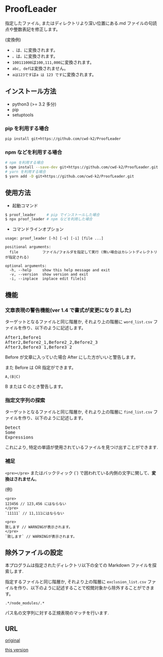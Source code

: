 # ProofLeader

指定したファイル, またはディレクトリより深い位置にある.md ファイルの句読点や整数表記を修正します。

(変換例)

- `、`は`、`に変換されます。
- `。`は`。`に変換されます。
- `100111000`は`100,111,000`に変換されます。
- `abc, def`は変換されません。
- `aは123です`は`a は 123 です`に変換されます。

## インストール方法

- python3 (>= 3.2 多分)
- pip
- setuptools

### pip を利用する場合

```sh
pip install git+https://github.com/cwd-k2/ProofLeader
```

### npm などを利用する場合

```sh
# npm を利用する場合
$ npm install --save-dev git+https://github.com/cwd-k2/ProofLeader.git
# yarn を利用する場合
$ yarn add -D git+https://github.com/cwd-k2/ProofLeader.git
```

## 使用方法

- 起動コマンド

```sh
$ proof_leader     # pip でインストールした場合
$ npx proof_leader # npm などを利用した場合
```

- コマンドラインオプション

```
usage: proof_leader [-h] [-v] [-i] [file ...]

positional arguments:
  file           ファイル/フォルダを指定して実行 (無い場合はカレントディレクトリが指定される)

optional arguments:
  -h, --help     show this help message and exit
  -v, --version  show version and exit
  -i, --inplace  inplace edit file[s]
```

## 機能

### **文章表現の警告機能(ver 1.4 で書式が変更になりました)**

ターゲットとなるファイルと同じ階層か, それより上の階層に `word_list.csv` ファイルを作り、以下のように記述します。

<pre>
After1,Before1
After2,Before2_1,Before2_2,Before2_3
After3,Before3_1,Before3_2
</pre>

Before が文章に入っていた場合 After にした方がいいと警告します。

また Before は OR 指定ができます。

```
A,(B|C)
```

B または C のとき警告します。

### 指定文字列の探索

ターゲットとなるファイルと同じ階層か, それより上の階層に `find_list.csv` ファイルを作り、以下のように記述します。

<pre>
Detect
Some
Expressions
</pre>

これにより, 特定の単語が使用されているファイルを見つけ出すことができます.

### 補足

`<pre></pre>` またはバックティック (\`) で囲われている内側の文字に関して、**変換はされません**。

(例)

```
<pre>
123456 // 123,456 にはならない
</pre>
`11111` // 11,111にはならない
```

```
<pre>
致します // WARNINGが表示されます。
</pre>
`致します` // WARNINGが表示されます。
```

## 除外ファイルの設定

本プログラムは指定されたディレクトリ以下の全ての Markdown ファイルを探索します.

指定するファイルと同じ階層か, それより上の階層に `exclusion_list.csv` ファイルを作り、以下のように記述することで校閲対象から除外することができます。

```
.*/node_modules/.*
```

パス名の文字列に対する正規表現のマッチを行います.

## URL

[original](https://github.com/xryuseix/ProofLeader)

[this version](https://github.com/cwd-k2/ProofLeader)
